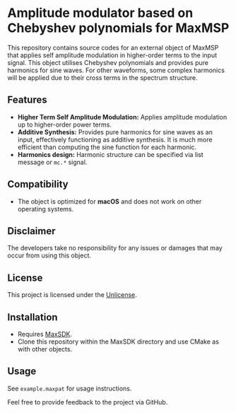 # Amplitude modulator based on Chebyshev polynomials for MaxMSP

This repository contains source codes for an external object of MaxMSP that applies self amplitude modulation in higher-order terms to the input signal. This object utilises Chebyshev polynomials and provides pure harmonics for sine waves. For other waveforms, some complex harmonics will be applied due to their cross terms in the spectrum structure.

## Features

- **Higher Term Self Amplitude Modulation:** Applies amplitude modulation up to higher-order power terms.
- **Additive Synthesis:** Provides pure harmonics for sine waves as an input, effectively functioning as additive synthesis. It is much more efficient than computing the sine function for each harmonic.
- **Harmonics design:** Harmonic structure can be specified via list message or `mc.*` signal.

## Compatibility

- The object is optimized for **macOS** and does not work on other operating systems.

## Disclaimer

The developers take no responsibility for any issues or damages that may occur from using this object.

## License
This project is licensed under the [Unlicense](https://unlicense.org/).

## Installation
- Requires [MaxSDK](https://github.com/Cycling74/max-sdk).
- Clone this repository within the MaxSDK directory and use CMake as with other objects.

## Usage
See `example.maxpat` for usage instructions.

Feel free to provide feedback to the project via GitHub.
